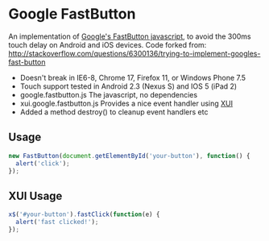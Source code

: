 # Google FastButton

An implementation of [Google's FastButton javascript](http://code.google.com/mobile/articles/fast_buttons.html), to avoid the 300ms touch delay on Android and iOS devices.  Code forked from: http://stackoverflow.com/questions/6300136/trying-to-implement-googles-fast-button

- Doesn't break in IE6-8, Chrome 17, Firefox 11, or Windows Phone 7.5
- Touch support tested in Android 2.3 (Nexus S) and IOS 5 (iPad 2)
- google.fastbutton.js The javascript, no dependencies
- xui.google.fastbutton.js Provides a nice event handler using [XUI](http://xuijs.com/)
- Added a method destroy() to cleanup event handlers etc

## Usage
``` js
new FastButton(document.getElementById('your-button'), function() {
  alert('click');
});
````
## XUI Usage

``` js
x$('#your-button').fastClick(function(e) {
  alert('fast clicked!');
});
```
